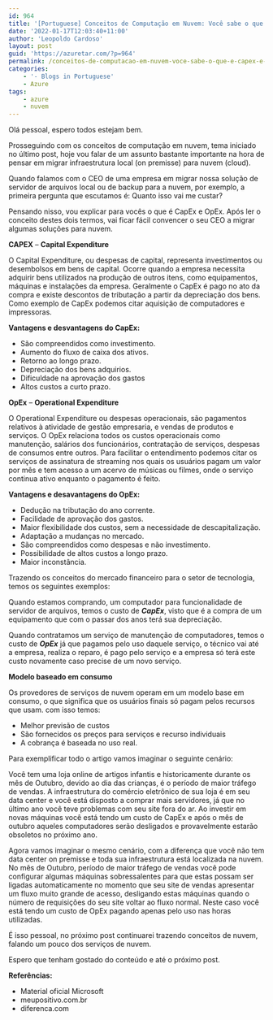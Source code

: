 ```yaml
---
id: 964
title: '[Portuguese] Conceitos de Computação em Nuvem: Você sabe o que é CaPex e OpEx?'
date: '2022-01-17T12:03:40+11:00'
author: 'Leopoldo Cardoso'
layout: post
guid: 'https://azuretar.com/?p=964'
permalink: /conceitos-de-computacao-em-nuvem-voce-sabe-o-que-e-capex-e-opex/
categories:
    - '- Blogs in Portuguese'
    - Azure
tags:
    - azure
    - nuvem
---
```


Olá pessoal, espero todos estejam bem.

Prosseguindo com os conceitos de computação em nuvem, tema iniciado no último post, hoje vou falar de um assunto bastante importante na hora de pensar em migrar infraestrutura local (on premisse) para nuvem (cloud).

Quando falamos com o CEO de uma empresa em migrar nossa solução de servidor de arquivos local ou de backup para a nuvem, por exemplo, a primeira pergunta que escutamos é: Quanto isso vai me custar?

Pensando nisso, vou explicar para vocês o que é CapEx e OpEx. Após ler o conceito destes dois termos, vai ficar fácil convencer o seu CEO a migrar algumas soluções para nuvem.

**CAPEX** – **Capital Expenditure**

O Capital Expenditure, ou despesas de capital, representa investimentos ou desembolsos em bens de capital. Ocorre quando a empresa necessita adquirir bens utilizados na produção de outros itens, como equipamentos, máquinas e instalações da empresa. Geralmente o CapEx é pago no ato da compra e existe descontos de tributação a partir da depreciação dos bens. Como exemplo de CapEx podemos citar aquisição de computadores e impressoras.

**Vantagens e desvantagens do CapEx:**

- São compreendidos como investimento.
- Aumento do fluxo de caixa dos ativos.
- Retorno ao longo prazo.
- Depreciação dos bens adquirios.
- Dificuldade na aprovação dos gastos
- Altos custos a curto prazo.

**OpEx** – **Operational Expenditure**

O Operational Expenditure ou despesas operacionais, são pagamentos relativos à atividade de gestão empresaria, e vendas de produtos e serviços. O OpEx relaciona todos os custos operacionais como manutenção, salários dos funcionários, contratação de serviços, despesas de consumos entre outros. Para facilitar o entendimento podemos citar os serviços de assinatura de streaming nos quais os usuários pagam um valor por mês e tem acesso a um acervo de músicas ou filmes, onde o serviço continua ativo enquanto o pagamento é feito.

**Vantagens e desavantagens do OpEx:**

- Dedução na tributação do ano corrente.
- Facilidade de aprovação dos gastos.
- Maior flexibilidade dos custos, sem a necessidade de descapitalização.
- Adaptação a mudanças no mercado.
- São compreendidos como despesas e não investimento.
- Possibilidade de altos custos a longo prazo.
- Maior inconstância.

Trazendo os conceitos do mercado financeiro para o setor de tecnologia, temos os seguintes exemplos:

Quando estamos comprando, um computador para funcionalidade de servidor de arquivos, temos o custo de ***CapEx***, visto que é a compra de um equipamento que com o passar dos anos terá sua depreciação.

Quando contratamos um serviço de manutenção de computadores, temos o custo de ***OpEx*** já que pagamos pelo uso daquele serviço, o técnico vai até a empresa, realiza o reparo, é pago pelo serviço e a empresa só terá este custo novamente caso precise de um novo serviço.

**Modelo baseado em consumo**

Os provedores de serviços de nuvem operam em um modelo base em consumo, o que significa que os usuários finais só pagam pelos recursos que usam. com isso temos:

- Melhor previsão de custos
- São fornecidos os preços para serviços e recurso individuais
- A cobrança é baseada no uso real.

Para exemplificar todo o artigo vamos imaginar o seguinte cenário:

Você tem uma loja online de artigos infantis e historicamente durante os mês de Outubro, devido ao dia das crianças, é o período de maior tráfego de vendas. A infraestrutura do comércio eletrônico de sua loja é em seu data center e você está disposto a comprar mais servidores, já que no último ano você teve problemas com seu site fora do ar. Ao investir em novas máquinas você está tendo um custo de CapEx e após o mês de outubro aqueles computadores serão desligados e provavelmente estarão obsoletos no próximo ano.

Agora vamos imaginar o mesmo cenário, com a diferença que você não tem data center on premisse e toda sua infraestrutura está localizada na nuvem. No mês de Outubro, período de maior tráfego de vendas você pode configurar algumas máquinas sobressalentes para que estas possam ser ligadas automaticamente no momento que seu site de vendas apresentar um fluxo muito grande de acesso, desligando estas máquinas quando o número de requisições do seu site voltar ao fluxo normal. Neste caso você está tendo um custo de OpEx pagando apenas pelo uso nas horas utilizadas.

É isso pessoal, no próximo post continuarei trazendo conceitos de nuvem, falando um pouco dos serviços de nuvem.

Espero que tenham gostado do conteúdo e até o próximo post.

**Referências:**

- Material oficial Microsoft
- meupositivo.com.br
- diferenca.com
